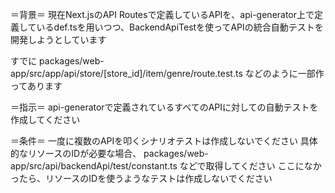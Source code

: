 ＝背景＝
現在Next.jsのAPI Routesで定義しているAPIを、api-generator上で定義しているdef.tsを用いつつ、BackendApiTestを使ってAPIの統合自動テストを開発しようとしています

すでに
packages/web-app/src/app/api/store/[store_id]/item/genre/route.test.ts
などのように一部作ってあります

＝指示＝
api-generatorで定義されているすべてのAPIに対しての自動テストを作成してください

＝条件＝
一度に複数のAPIを叩くシナリオテストは作成しないでください
具体的なリソースのIDが必要な場合、
packages/web-app/src/api/backendApi/test/constant.ts
などで取得してください
ここになかったら、リソースのIDを使うようなテストは作成しないでください
